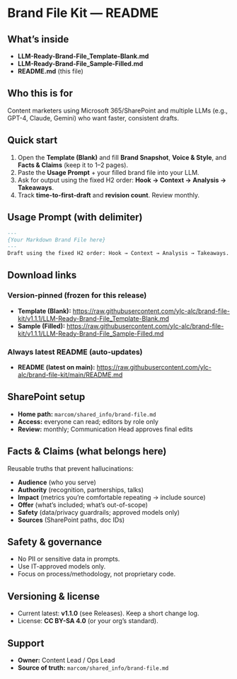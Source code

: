 # Brand File Kit — README

## What’s inside
- **LLM-Ready-Brand-File_Template-Blank.md**
- **LLM-Ready-Brand-File_Sample-Filled.md**
- **README.md** (this file)

## Who this is for
Content marketers using Microsoft 365/SharePoint and multiple LLMs (e.g., GPT-4, Claude, Gemini) who want faster, consistent drafts.

## Quick start
1. Open the **Template (Blank)** and fill **Brand Snapshot**, **Voice & Style**, and **Facts & Claims** (keep it to 1–2 pages).
2. Paste the **Usage Prompt** + your filled brand file into your LLM.
3. Ask for output using the fixed H2 order: **Hook → Context → Analysis → Takeaways**.
4. Track **time-to-first-draft** and **revision count**. Review monthly.

## Usage Prompt (with delimiter)
```markdown
---
{Your Markdown Brand File here}
---
Draft using the fixed H2 order: Hook → Context → Analysis → Takeaways.
```

## Download links
### Version-pinned (frozen for this release)
- **Template (Blank):** https://raw.githubusercontent.com/ylc-alc/brand-file-kit/v1.1.1/LLM-Ready-Brand-File_Template-Blank.md
- **Sample (Filled):** https://raw.githubusercontent.com/ylc-alc/brand-file-kit/v1.1.1/LLM-Ready-Brand-File_Sample-Filled.md

### Always latest README (auto-updates)
- **README (latest on main):** https://raw.githubusercontent.com/ylc-alc/brand-file-kit/main/README.md

## SharePoint setup
- **Home path:** `marcom/shared_info/brand-file.md`
- **Access:** everyone can read; editors by role only
- **Review:** monthly; Communication Head approves final edits

## Facts & Claims (what belongs here)
Reusable truths that prevent hallucinations:
- **Audience** (who you serve)
- **Authority** (recognition, partnerships, talks)
- **Impact** (metrics you’re comfortable repeating → include source)
- **Offer** (what’s included; what’s out-of-scope)
- **Safety** (data/privacy guardrails; approved models only)
- **Sources** (SharePoint paths, doc IDs)

## Safety & governance
- No PII or sensitive data in prompts.
- Use IT-approved models only.
- Focus on process/methodology, not proprietary code.

## Versioning & license
- Current latest: **v1.1.0** (see Releases). Keep a short change log.
- License: **CC BY-SA 4.0** (or your org’s standard).

## Support
- **Owner:** Content Lead / Ops Lead
- **Source of truth:** `marcom/shared_info/brand-file.md`
````
